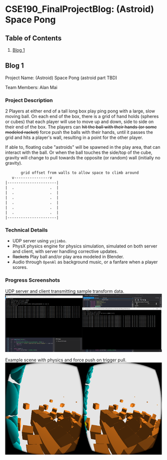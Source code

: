 # CSE190_FinalProjectBlog: (Astroid) Space Pong

## Table of Contents

1. [Blog 1](#blog-1)

<a name="blog-1"/>


## Blog 1

Project Name: (Astroid) Space Pong (astroid part TBD)

Team Members: Alan Mai

### Project Description

2 Players at either end of a tall long box play ping pong with a large, slow moving ball. On each end of the box, there is a grid of hand holds (spheres or cubes) that each player will use to move up and down, side to side on their end of the box. The players can ~~hit the ball with their hands (or some modeled racket)~~ force push the balls with their hands, until it passes the grid and hits a player's wall, resulting in a point for the other player.

If able to, floating cube "astroids" will be spawned in the play area, that can interact with the ball. Or when the ball touches the side/top of the cube, gravity will change to pull towards the opposite (or random) wall (initially no gravity).

```
       grid offset from walls to allow space to climb around
   v----------------v
|----------------------|
|  .                .  |
|  .                .  |
|  .                .  |
|  .                .  |
|  .                .  |
|  .                .  |
|----------------------|
```

### Technical Details

- UDP server using `yojimbo`.
- PhysX physics engine for physics simulation, simulated on both server and client, with server handling corrective updates.
- ~~Rackets~~ Play ball and/or play area modeled in Blender.
- Audio through `OpenAl` as background music, or a fanfare when a player scores.

### Progress Screenshots

UDP server and client transmitting sample transform data.
![UDP Server and Client](docs/CSE190FinalProjectBlog1_udpServerExample.PNG)

Example scene with physics and force push on trigger pull.
![physics example scene force](docs/CSE190FinalProjectBlog1_physicsexample.PNG)

